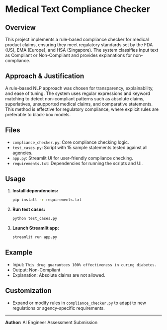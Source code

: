 # Medical Text Compliance Checker

## Overview
This project implements a rule-based compliance checker for medical product claims, ensuring they meet regulatory standards set by the FDA (US), EMA (Europe), and HSA (Singapore). The system classifies input text as Compliant or Non-Compliant and provides explanations for non-compliance.

## Approach & Justification
A rule-based NLP approach was chosen for transparency, explainability, and ease of tuning. The system uses regular expressions and keyword matching to detect non-compliant patterns such as absolute claims, superlatives, unsupported medical claims, and comparative statements. This method is effective for regulatory compliance, where explicit rules are preferable to black-box models.

## Files
- `compliance_checker.py`: Core compliance checking logic.
- `test_cases.py`: Script with 15 sample statements tested against all agencies.
- `app.py`: Streamlit UI for user-friendly compliance checking.
- `requirements.txt`: Dependencies for running the scripts and UI.

## Usage
1. **Install dependencies:**
   ```bash
   pip install -r requirements.txt
   ```
2. **Run test cases:**
   ```bash
   python test_cases.py
   ```
3. **Launch Streamlit app:**
   ```bash
   streamlit run app.py
   ```

## Example
- Input: `This drug guarantees 100% effectiveness in curing diabetes.`
- Output: Non-Compliant
- Explanation: Absolute claims are not allowed.

## Customization
- Expand or modify rules in `compliance_checker.py` to adapt to new regulations or agency-specific requirements.

---
**Author:** AI Engineer Assessment Submission 